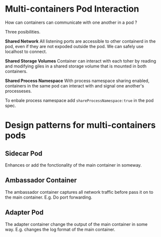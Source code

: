# Multi-containers Pod Interaction

How can containers can communicate with one another in a pod ?

Three posibilities.

**Shared Network**
All listening ports are accessible to other containerd in the pod, even if they are not expoded outside the pod.
We can safely use localhost to connect.

**Shared Storage Volumes**
Container can interact with each toher by reading and modifying giles in a shared storage volume that is mounted in both containers.

**Shared Process Namespace**
With process namespace sharing enabled, containers in the same pod can interact with and signal one another's processeses.

To enbale process namespace add ``shareProcessNamespace:true`` in the pod spec.

# Design patterns for multi-containers pods

## Sidecar Pod
Enhances or add the fonctionality of the main container in someway.

## Ambassador Container
The ambassador container captures all network traffic before pass it on to the main container. E.g. Do port forwarding.

## Adapter Pod
The adapter container change the output of the main container in some way. E.g. changes the log format of the main container.

